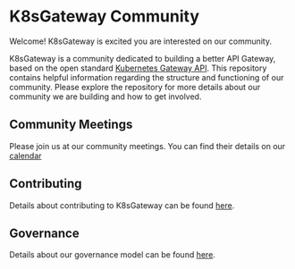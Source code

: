 # K8sGateway Community

Welcome! K8sGateway is excited you are interested on our community.

K8sGateway is a community dedicated to building a better API Gateway, based on the open standard [Kubernetes Gateway API](https://gateway-api.sigs.k8s.io). This repository contains helpful information regarding the structure and functioning of our community. Please explore the repository for more details about our community we are building and how to get involved.

## Community Meetings

Please join us at our community meetings. You can find their details on our [calendar](https://calendar.google.com/calendar/u/1?cid=ZDI0MzgzOWExMGYwMzAxZjVkYjQ0YTU0NmQ1MDJmODA5YTBjZDcwZGI4ZTBhZGNhMzIwYWRlZjJkOTQ4MzU5Y0Bncm91cC5jYWxlbmRhci5nb29nbGUuY29t)

## Contributing

Details about contributing to K8sGateway can be found [here](https://github.com/k8sgateway/community/blob/main/CONTRIBUTING.md).

## Governance

Details about our governance model can be found [here](https://github.com/k8sgateway/community/blob/main/GOVERNANCE.md).
